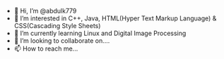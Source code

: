 - 👋 Hi, I’m @abdulk779
- 👀 I’m interested in C++, Java, HTML(Hyper Text Markup Language) & CSS(Cascading Style Sheets)
- 🌱 I’m currently learning Linux and Digital Image Processing
- 💞️ I’m looking to collaborate on....
- 📫 How to reach me...

<!---
abdulk779/abdulk779 is a ✨ special ✨ repository because its `README.md` (this file) appears on your GitHub profile.
You can click the Preview link to take a look at your changes.
--->
